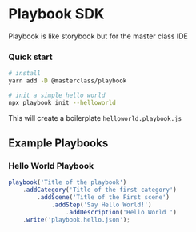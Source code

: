 # Playbook SDK
Playbook is like storybook but for the master class IDE 

### Quick start
```bash
# install 
yarn add -D @masterclass/playbook

# init a simple hello world 
npx playbook init --helloworld
```

This will create a boilerplate `helloworld.playbook.js`

## Example Playbooks 
### Hello World Playbook 
```js
playbook('Title of the playbook')
	.addCategory('Title of the first category')
		.addScene('Title of the First scene')
			.addStep('Say Hello World!')
				.addDescription('Hello World ')
    .write('playbook.hello.json');
```




